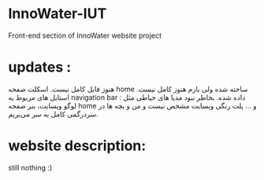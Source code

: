 # InnoWater-IUT
Front-end section of InnoWater website project
# updates :
هنوز فایل کامل نیست.
اسکلت صفحه home ساخته شده ولی بازم هنوز کامل نیست.
استایل های مربوط به navigation bar داده شده.
بخاطر نبود مدیا های حیاطی مثل : لوگو وبسایت، بنر صفحه home و ... پلت رنگی وبسایت مشخص نیست و من و بچه ها در سردرگمی کامل به سر می‌بریم.
# website description:
still nothing :)
